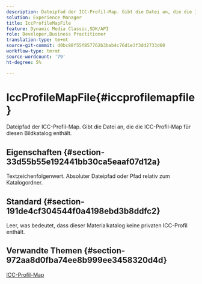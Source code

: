 ```yaml
---
description: Dateipfad der ICC-Profil-Map. Gibt die Datei an, die die ICC-Profil-Map für diesen Bildkatalog enthält.
solution: Experience Manager
title: IccProfileMapFile
feature: Dynamic Media Classic,SDK/API
role: Developer,Business Practitioner
translation-type: tm+mt
source-git-commit: d0bc88f55f857762b3bab4c76d1e3f3dd2733d60
workflow-type: tm+mt
source-wordcount: '79'
ht-degree: 5%

---
```



# IccProfileMapFile{#iccprofilemapfile}

Dateipfad der ICC-Profil-Map. Gibt die Datei an, die die ICC-Profil-Map für diesen Bildkatalog enthält.

## Eigenschaften {#section-33d55b55e192441bb30ca5eaaf07d12a}

Textzeichenfolgenwert. Absoluter Dateipfad oder Pfad relativ zum Katalogordner.

## Standard {#section-191de4cf304544f0a4198ebd3b8ddfc2}

Leer, was bedeutet, dass dieser Materialkatalog keine privaten ICC-Profil enthält.

## Verwandte Themen {#section-972aa8d0fba74ee8b999ee3458320d4d}

[ICC-Profil-Map](../../../../../ir-api/material-cat/image-rendering-api-ref/c-ir-material-catalog/c-ir-icc-profile-map-reference/c-ir-icc-profile-map-reference.md#concept-8c2a7d205b8544ccaa159f5b66710012)

